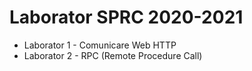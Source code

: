 # Laborator SPRC 2020-2021

* Laborator 1 - Comunicare Web HTTP
* Laborator 2 - RPC (Remote Procedure Call)

